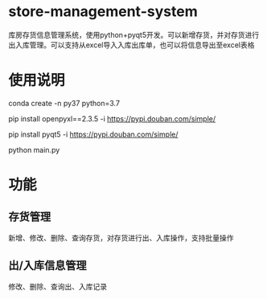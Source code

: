 # store-management-system
库房存货信息管理系统，使用python+pyqt5开发。可以新增存货，并对存货进行出入库管理。可以支持从excel导入入库出库单，也可以将信息导出至excel表格

# 使用说明
conda create -n py37 python=3.7

pip install openpyxl==2.3.5 -i https://pypi.douban.com/simple/

pip install pyqt5 -i https://pypi.douban.com/simple/

python main.py

# 功能
## 存货管理
新增、修改、删除、查询存货，对存货进行出、入库操作，支持批量操作

## 出/入库信息管理
修改、删除、查询出、入库记录
